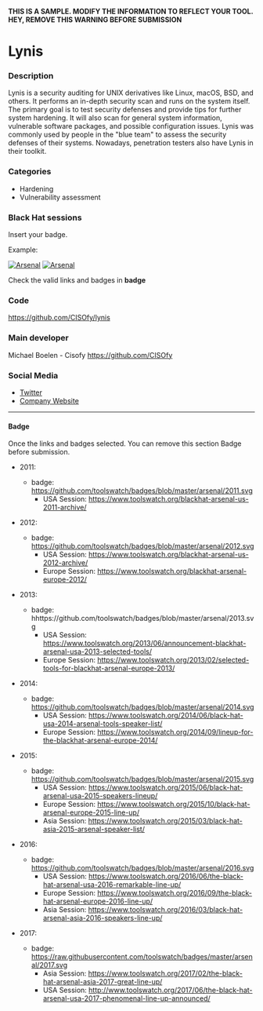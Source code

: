 **THIS IS A SAMPLE. MODIFY THE INFORMATION TO REFLECT YOUR TOOL. HEY, REMOVE THIS WARNING BEFORE SUBMISSION**

# Lynis

### Description
Lynis is a security auditing for UNIX derivatives like Linux, macOS, BSD, and others. It performs an in-depth security scan and runs on the system itself. The primary goal is to test security defenses and provide tips for further system hardening. It will also scan for general system information, vulnerable software packages, and possible configuration issues. Lynis was commonly used by people in the "blue team" to assess the security defenses of their systems. Nowadays, penetration testers also have Lynis in their toolkit.

### Categories
* Hardening
* Vulnerability assessment

### Black Hat sessions
Insert your badge. 

Example:

[![Arsenal](https://www.toolswatch.org/badges/arsenal/2014.svg)](https://www.toolswatch.org/2014/09/lineup-for-the-blackhat-arsenal-europe-2014/)
[![Arsenal](https://www.toolswatch.org/badges/arsenal/2015.svg)](https://www.toolswatch.org/2015/06/black-hat-arsenal-usa-2015-speakers-lineup/)

Check the valid links and badges in **badge** 
 
### Code 
https://github.com/CISOfy/lynis

### Main developer
 Michael Boelen - Cisofy https://github.com/CISOfy

### Social Media 
* [Twitter](https://twitter.com/mboelen)
* [Company Website](https://cisofy.com/) 
----


#### Badge
Once the links and badges selected. You can remove this section Badge before submission.

* 2011:
    * badge: https://github.com/toolswatch/badges/blob/master/arsenal/2011.svg
        * USA Session: https://www.toolswatch.org/blackhat-arsenal-us-2011-archive/
        
* 2012:
    * badge: https://github.com/toolswatch/badges/blob/master/arsenal/2012.svg 
        * USA Session: https://www.toolswatch.org/blackhat-arsenal-us-2012-archive/
        * Europe Session: https://www.toolswatch.org/blackhat-arsenal-europe-2012/ 

* 2013:
    * badge: hhttps://github.com/toolswatch/badges/blob/master/arsenal/2013.svg
        * USA Session: https://www.toolswatch.org/2013/06/announcement-blackhat-arsenal-usa-2013-selected-tools/
        * Europe Session: https://www.toolswatch.org/2013/02/selected-tools-for-blackhat-arsenal-europe-2013/
        
* 2014:
    * badge: https://github.com/toolswatch/badges/blob/master/arsenal/2014.svg
        * USA Session: https://www.toolswatch.org/2014/06/black-hat-usa-2014-arsenal-tools-speaker-list/
        * Europe Session: https://www.toolswatch.org/2014/09/lineup-for-the-blackhat-arsenal-europe-2014/
            
* 2015:
    * badge: https://github.com/toolswatch/badges/blob/master/arsenal/2015.svg
        * USA Session: https://www.toolswatch.org/2015/06/black-hat-arsenal-usa-2015-speakers-lineup/
        * Europe Session: https://www.toolswatch.org/2015/10/black-hat-arsenal-europe-2015-line-up/
        * Asia Session: https://www.toolswatch.org/2015/03/black-hat-asia-2015-arsenal-speaker-list/
        
* 2016:
    * badge: https://github.com/toolswatch/badges/blob/master/arsenal/2016.svg
        * USA Session:  https://www.toolswatch.org/2016/06/the-black-hat-arsenal-usa-2016-remarkable-line-up/
        * Europe Session:  https://www.toolswatch.org/2016/09/the-black-hat-arsenal-europe-2016-line-up/
        * Asia Session: https://www.toolswatch.org/2016/03/black-hat-arsenal-asia-2016-speakers-line-up/
                    
* 2017:
    * badge: https://raw.githubusercontent.com/toolswatch/badges/master/arsenal/2017.svg
        * Asia Session: https://www.toolswatch.org/2017/02/the-black-hat-arsenal-asia-2017-great-line-up/
        * USA Session: http://www.toolswatch.org/2017/06/the-black-hat-arsenal-usa-2017-phenomenal-line-up-announced/
              